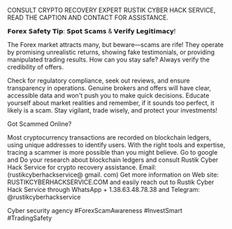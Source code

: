 CONSULT CRYPTO RECOVERY EXPERT RUSTIK CYBER HACK SERVICE, READ THE CAPTION AND CONTACT FOR  ASSISTANCE.

𝗙𝗼𝗿𝗲𝘅 𝗦𝗮𝗳𝗲𝘁𝘆 𝗧𝗶𝗽: 𝗦𝗽𝗼𝘁 𝗦𝗰𝗮𝗺𝘀 & 𝗩𝗲𝗿𝗶𝗳𝘆 𝗟𝗲𝗴𝗶𝘁𝗶𝗺𝗮𝗰𝘆!

The Forex market attracts many, but beware—scams are rife! They operate by promising unrealistic returns, showing fake testimonials, or providing manipulated trading results. How can you stay safe? Always verify the credibility of offers.

Check for regulatory compliance, seek out reviews, and ensure transparency in operations. Genuine brokers and offers will have clear, accessible data and won't push you to make quick decisions. Educate yourself about market realities and remember, if it sounds too perfect, it likely is a scam. Stay vigilant, trade wisely, and protect your investments!

Got Scammed Online?

Most cryptocurrency transactions are recorded on blockchain ledgers, using unique addresses to identify users. With the right tools and expertise, tracing a scammer is more possible than you might believe. Go to google and Do your research about blockchain ledgers and consult Rustik Cyber Hack Service for crypto recovery assistance. Email:  (rustikcyberhackservice@ gmail. com) Get more information on  Web site:  RUSTIKCYBERHACKSERVICE.COM  and easily reach out to  Rustik Cyber Hack Service  through WhatsApp + 1.38.63.48.78.38  and Telegram:   @rustikcyberhackservice  

Cyber security agency  #ForexScamAwareness #InvestSmart #TradingSafety
